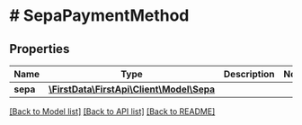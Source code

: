 # # SepaPaymentMethod

## Properties

Name | Type | Description | Notes
------------ | ------------- | ------------- | -------------
**sepa** | [**\FirstData\FirstApi\Client\Model\Sepa**](Sepa.md) |  | 

[[Back to Model list]](../../README.md#documentation-for-models) [[Back to API list]](../../README.md#documentation-for-api-endpoints) [[Back to README]](../../README.md)


